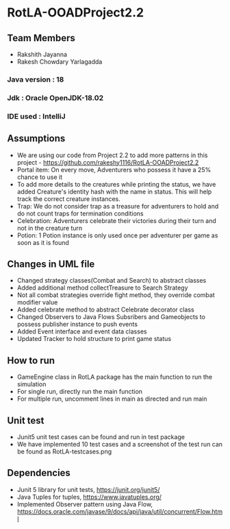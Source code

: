 # RotLA-OOADProject2.2

## Team Members

- Rakshith Jayanna
- Rakesh Chowdary Yarlagadda

### Java version : 18

### Jdk : Oracle OpenJDK-18.02

### IDE used : IntelliJ

## Assumptions

- We are using our code from Project 2.2 to add more patterns in this project - https://github.com/rakeshy1116/RotLA-OOADProject2.2
- Portal item: On every move, Adventurers who possess it have a 25% chance to use it
- To add more details to the creatures while printing the status, we have added Creature's identity hash with the name
  in status. This will help track the correct creature instances.
- Trap: We do not consider trap as a treasure for adventurers to hold and do not count traps for termination conditions
- Celebration: Adventurers celebrate their victories during their turn and not in the creature turn
- Potion: 1 Potion instance is only used once per adventurer per game as soon as it is found

## Changes in UML file

- Changed strategy classes(Combat and Search) to abstract classes
- Added additional method collectTreasure to Search Strategy
- Not all combat strategies override fight method, they override combat modifier value
- Added celebrate method to abstract Celebrate decorator class
- Changed Observers to Java Flows Subsribers and Gameobjects to possess publisher instance to push events
- Added Event interface and event data classes
- Updated Tracker to hold structure to print game status

## How to run

- GameEngine class in RotLA package has the main function to run the simulation
- For single run, directly run the main function
- For multiple run, uncomment lines in main as directed and run main

## Unit test

- Junit5 unit test cases can be found and run in test package
- We have implemented 10 test cases and a screenshot of the test run can be found as RotLA-testcases.png

## Dependencies

- Junit 5 library for unit tests, https://junit.org/junit5/
- Java Tuples for tuples, https://www.javatuples.org/
- Implemented Observer pattern using Java Flow, https://docs.oracle.com/javase/9/docs/api/java/util/concurrent/Flow.html